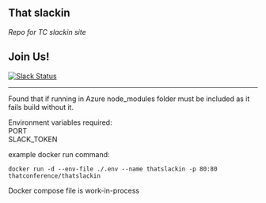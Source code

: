 ## That slackin
_Repo for TC slackin site_

## Join Us!
[![Slack Status](http://thatslack.thatconference.com/badge.svg)](http://thatslack.thatconference.com)

---    
Found that if running in Azure node_modules folder must be included as it fails build without it.  

Environment variables required:     
PORT   
SLACK_TOKEN    

example docker run command:
```
docker run -d --env-file ./.env --name thatslackin -p 80:80 thatconference/thatslackin
```

Docker compose file is work-in-process

